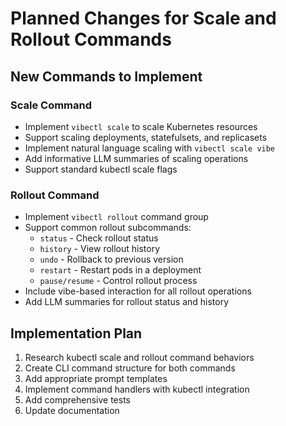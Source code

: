 # Planned Changes for Scale and Rollout Commands

## New Commands to Implement

### Scale Command
- Implement `vibectl scale` to scale Kubernetes resources
- Support scaling deployments, statefulsets, and replicasets
- Implement natural language scaling with `vibectl scale vibe`
- Add informative LLM summaries of scaling operations
- Support standard kubectl scale flags

### Rollout Command
- Implement `vibectl rollout` command group
- Support common rollout subcommands:
  - `status` - Check rollout status
  - `history` - View rollout history
  - `undo` - Rollback to previous version
  - `restart` - Restart pods in a deployment
  - `pause/resume` - Control rollout process
- Include vibe-based interaction for all rollout operations
- Add LLM summaries for rollout status and history

## Implementation Plan
1. Research kubectl scale and rollout command behaviors
2. Create CLI command structure for both commands
3. Add appropriate prompt templates
4. Implement command handlers with kubectl integration
5. Add comprehensive tests
6. Update documentation
